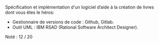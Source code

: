 Spécification et implémentation d'un logiciel d’aide à la création de livres dont vous êtes le héros:

- Gestionnaire de versions de code : Github, Gitlab.
- Outil UML : IBM RSAD (Rational Software Architect Designer).

Noté : 12 / 20
